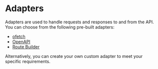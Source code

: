 # Adapters

Adapters are used to handle requests and responses to and from the API. You can choose from the following pre-built adapters:

- [ofetch](/adapters/ofetch)
- [OpenAPI](/adapters/openapi)
- [Route Builder](/adapters/route-builder)

Alternatively, you can create your own custom adapter to meet your specific requirements.

